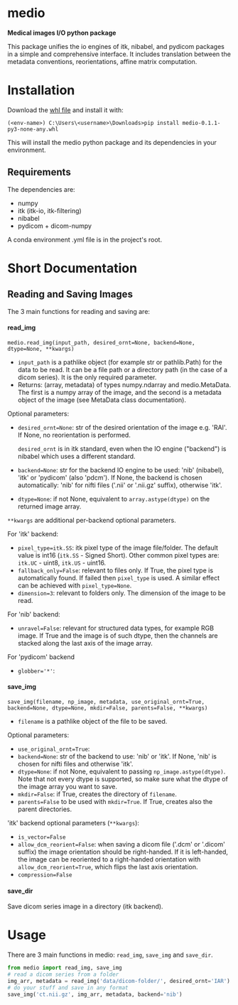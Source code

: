 # medio

**Medical images I/O python package**

This package unifies the io engines of itk, nibabel, and pydicom packages in a simple and comprehensive interface.
It includes translation between the metadata conventions, reorientations, affine matrix computation.

# Installation
Download the [whl file](/uploads/df9f3aaf1ee10485c97d8fbd9ff239bb/medio-0.1.1-py3-none-any.whl)
and install it with:
```
(<env-name>) C:\Users\<username>\Downloads>pip install medio-0.1.1-py3-none-any.whl
```
This will install the medio python package and its dependencies in your environment.

## Requirements
The dependencies are:
- numpy
- itk (itk-io, itk-filtering)
- nibabel
- pydicom + dicom-numpy

A conda environment .yml file is in the project's root.

# Short Documentation
## Reading and Saving Images

The 3 main functions for reading and saving are:

#### read_img
`medio.read_img(input_path, desired_ornt=None, backend=None, dtype=None, **kwargs)`
- `input_path` is a pathlike object (for example str or pathlib.Path) for the data to be 
  read. It can be a file path or a directory path (in the case of a dicom series). It is the only required parameter.
- Returns: (array, metadata) of types numpy.ndarray and medio.MetaData. The first is a numpy array of the 
image, and the second is a metadata object of the image (see MetaData class documentation).

Optional parameters:
- `desired_ornt=None`: str of the desired orientation of the image e.g. 'RAI'. If None, no reorientation is performed.
  
  `desired_ornt` is in itk standard, even when the IO engine ("backend") is nibabel which uses a different standard.
   
- `backend=None`: str for the backend IO engine to be used: 'nib' (nibabel), 'itk' or 'pydicom' (also 'pdcm'). If None, 
the backend is chosen automatically: 'nib' for nifti files ('.nii' or '.nii.gz' suffix), otherwise 'itk'.
- `dtype=None`: if not None, equivalent to `array.astype(dtype)` on the returned image array.

`**kwargs` are additional per-backend optional parameters.

For 'itk' backend:
- `pixel_type=itk.SS`: itk pixel type of the image file/folder. The default value is int16 (`itk.SS` - Signed Short). 
Other common pixel types are: `itk.UC` - uint8, `itk.US` - uint16. 
- `fallback_only=False`: relevant to files only. If True, the pixel type is automatically found. If failed then 
`pixel_type` is used. A similar effect can be achieved with `pixel_type=None`. 
- `dimension=3`: relevant to folders only. The dimension of the image to be read.

For 'nib' backend:
- `unravel=False`: relevant for structured data types, for example RGB image. If True and the image is of such dtype, 
then the channels are stacked along the last axis of the image array.

For 'pydicom' backend
- `globber='*'`:

#### save_img
`save_img(filename, np_image, metadata, use_original_ornt=True, backend=None, dtype=None, mkdir=False, parents=False,
             **kwargs)`
- `filename` is a pathlike object of the file to be saved.

Optional parameters:
- `use_original_ornt=True`: 
- `backend=None`: str of the backend to use: 'nib' or 'itk'. If None, 'nib' is chosen for nifti files and otherwise 
'itk'.
- `dtype=None`: if not None, equivalent to passing `np_image.astype(dtype)`. Note that not every dtype is supported, so
make sure what the dtype of the image array you want to save.
- `mkdir=False`: if True, creates the directory of `filename`.
- `parents=False` to be used with `mkdir=True`. If True, creates also the parent directories. 

'itk' backend optional parameters (`**kwargs`):
- `is_vector=False`
- `allow_dcm_reorient=False`: when saving a dicom file ('.dcm' or '.dicom' suffix) the image orientation should be 
right-handed. If it is left-handed, the image can be reoriented to a right-handed orientation with 
`allow_dcm_reorient=True`, which flips the last axis orientation.
- `compression=False`

#### save_dir
Save dicom series image in a directory (itk backend).


# Usage
There are 3 main functions in medio: `read_img`, `save_img` and `save_dir`.
```python
from medio import read_img, save_img
# read a dicom series from a folder
img_arr, metadata = read_img('data/dicom-folder/', desired_ornt='IAR')
# do your stuff and save in any format
save_img('ct.nii.gz', img_arr, metadata, backend='nib')
```
